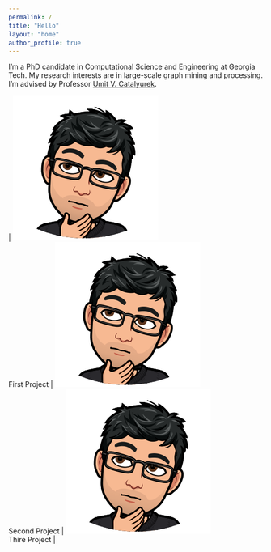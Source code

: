 ```yaml
---
permalink: /
title: "Hello"
layout: "home"
author_profile: true
---
```


I’m a PhD candidate in Computational Science and Engineering at Georgia Tech.
My research interests are in large-scale graph mining and processing. I’m
advised by Professor [Umit V. Catalyurek](http://cc.gatech.edu/~umit).


| ![GitHub Logo](/assets/images/ay.png) <br />
First Project
| ![GitHub Logo](/assets/images/ay.png) <br />
Second Project
| ![GitHub Logo](/assets/images/ay.png) <br />
Thire Project
|
